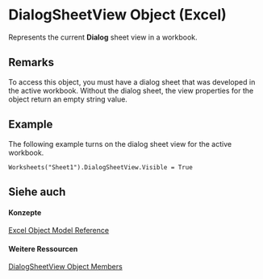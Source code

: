 
# DialogSheetView Object (Excel)

Represents the current  **Dialog** sheet view in a workbook.


## Remarks

To access this object, you must have a dialog sheet that was developed in the active workbook. Without the dialog sheet, the view properties for the object return an empty string value.


## Example

The following example turns on the dialog sheet view for the active workbook.


```
Worksheets("Sheet1").DialogSheetView.Visible = True
```


## Siehe auch


#### Konzepte


[Excel Object Model Reference](11ea8598-8a20-92d5-f98b-0da04263bf2c.md)
#### Weitere Ressourcen


[DialogSheetView Object Members](http://msdn.microsoft.com/library/2b47811b-5061-f8c9-9e66-c85eec953990%28Office.15%29.aspx)